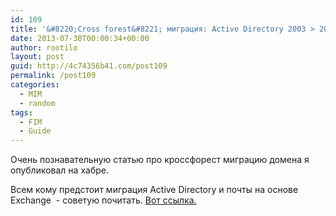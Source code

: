 ```yaml
---
id: 109
title: '&#8220;Cross forest&#8221; миграция: Active Directory 2003 > 2008 r2, Exchange 2003 > 2010, пользователи и компьютеры. Синхронизация адресных книг'
date: 2013-07-30T00:00:34+00:00
author: rootilo
layout: post
guid: http://4c74356b41.com/post109
permalink: /post109
categories:
  - MIM
  - random
tags:
  - FIM
  - Guide
---
```

Очень познавательную статью про кроссфорест миграцию домена я опубликовал на хабре.
  
Всем кому предстоит миграция Active Directory и почты на основе Exchange  - советую почитать. [Вот ссылка.](http://habrahabr.ru/post/188204/)